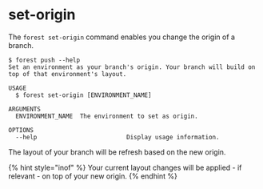 # set-origin

The `forest set-origin` command enables you change the origin of a branch.

```
$ forest push --help
Set an environment as your branch's origin. Your branch will build on top of that environment's layout.

USAGE
  $ forest set-origin [ENVIRONMENT_NAME]

ARGUMENTS
  ENVIRONMENT_NAME  The environment to set as origin.

OPTIONS
  --help                         Display usage information.
```

The layout of your branch will be refresh based on the new origin.

{% hint style="inof" %}
Your current layout changes will be applied - if relevant - on top of your new origin.
{% endhint %}
